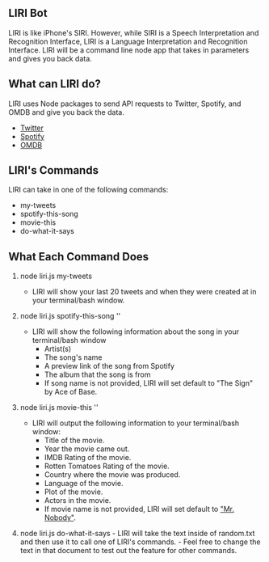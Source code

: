 ## **LIRI Bot**
LIRI is like iPhone's SIRI. However, while SIRI is a Speech Interpretation and Recognition Interface, LIRI is a Language Interpretation and Recognition Interface. LIRI will be a command line node app that takes in parameters and gives you back data.

## **What can LIRI do?**
LIRI uses Node packages to send API requests to Twitter, Spotify, and OMDB and give you back the data.
- [Twitter](https://www.npmjs.com/package/twitter)
- [Spotify](https://www.npmjs.com/package/node-spotify-api)
- [OMDB](https://www.npmjs.com/package/request)

## **LIRI's Commands**
LIRI can take in one of the following commands:
- my-tweets
- spotify-this-song
- movie-this
- do-what-it-says

## **What Each Command Does**
1. node liri.js my-tweets
    - LIRI will show your last 20 tweets and when they were created at in your terminal/bash window.

2. node liri.js spotify-this-song '<song name here>'
    - LIRI will show the following information about the song in your terminal/bash window
      * Artist(s)
      * The song's name
      * A preview link of the song from Spotify
      * The album that the song is from
      - If song name is not provided, LIRI will set default to "The Sign" by Ace of Base.

3. node liri.js movie-this '<movie name here>'
    - LIRI will output the following information to your terminal/bash window:
      * Title of the movie.
      * Year the movie came out.
      * IMDB Rating of the movie.
      * Rotten Tomatoes Rating of the movie.
      * Country where the movie was produced.
      * Language of the movie.
      * Plot of the movie.
      * Actors in the movie.
      - If movie name is not provided, LIRI will set default to ["Mr. Nobody"](http://www.imdb.com/title/tt0485947/).

  4. node liri.js do-what-it-says
    - LIRI will take the text inside of random.txt and then use it to call one of LIRI's commands.
    - Feel free to change the text in that document to test out the feature for other commands.
